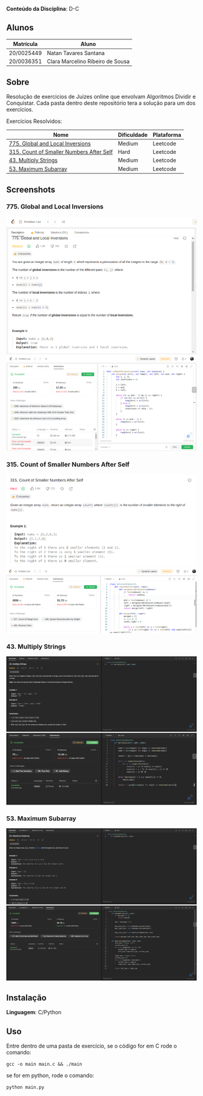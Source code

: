**Conteúdo da Disciplina**: D-C<br>

## Alunos
|Matrícula | Aluno |
| -- | -- |
| 20/0025449  |  Natan Tavares Santana |
| 20/0036351  |  Clara Marcelino Ribeiro de Sousa |

## Sobre 
Resolução de exercicios de Juízes online que envolvam Algoritmos Dividir e Conquistar. Cada pasta dentro deste repositório tera a solução para um dos exercícios.

Exercícios Resolvidos:

|Nome | Dificuldade | Plataforma |
| -- | -- | -- |
| [775. Global and Local Inversions](https://leetcode.com/problems/global-and-local-inversions/description/)  |  Medium | Leetcode |
| [315. Count of Smaller Numbers After Self](https://leetcode.com/problems/count-of-smaller-numbers-after-self/description/)  |  Hard | Leetcode |
| [43. Multiply Strings](https://leetcode.com/problems/multiply-strings/description/)  |  Medium | Leetcode |
| [53. Maximum Subarray](https://leetcode.com/problems/maximum-subarray/description/)  |  Medium | Leetcode |

## Screenshots

### 775. Global and Local Inversions

![Exercício 1 descrição](image.png)
![Exercício 1 resultado](image-1.png)

### 315. Count of Smaller Numbers After Self

![Exercício 2 descrição](image-2.png)
![Exercício 2 resultado](image-3.png)

### 43. Multiply Strings

![Exercício 3 descrição](3-problema.png)
![Exercício 3 resultado](3-resultado.png)

### 53. Maximum Subarray

![Exercício 4 descrição](4-problema.png)
![Exercício 4 resultado](4-resultado.png)


## Instalação 
**Linguagem**: C/Python<br>


## Uso 
Entre dentro de uma pasta de exercício, se o código for em C rode o comando:

```
gcc -o main main.c && ./main
```

se for em python, rode o comando:

```
python main.py
```





